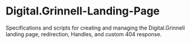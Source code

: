 # Digital.Grinnell-Landing-Page
Specifications and scripts for creating and managing the Digital.Grinnell landing page, redirection, Handles, and custom 404 response.
